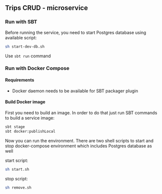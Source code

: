 ## Trips CRUD - microservice

### Run with SBT

Before running the service, you need to start Postgres database using available script:

```bash
sh start-dev-db.sh
```

Use `sbt run` command

### Run with Docker Compose

#### Requirements
- Docker daemon needs to be available for SBT packager plugin

#### Build Docker image

First you need to build an image. In order to do that just run SBT commands to build a service image:

```bash
sbt stage
sbt docker:publishLocal
```

Now you can run the environment. There are two shell scripts to start and stop docker-compose environment which 
includes 
Postgres 
database
 as well

start script:
```bash
sh start.sh
``` 

stop script:
```bash
sh remove.sh
```